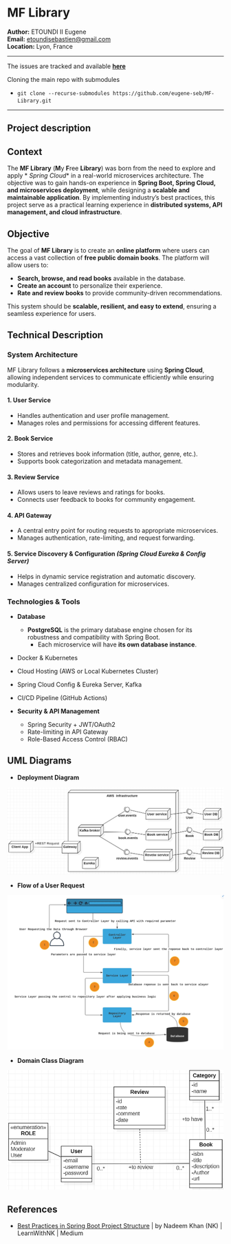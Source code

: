 # MF Library

**Author:** ETOUNDI II Eugene  
**Email:** etoundisebastien@gmail.com  
**Location:** Lyon, France

***

The issues are tracked and available [**here**](https://github.com/users/eugene-seb/projects/1)

Cloning the main repo with submodules

- `git clone --recurse-submodules https://github.com/eugene-seb/MF-Library.git`

*** 

## Project description

## Context

The **MF Library** (**M**y **F**ree **Library**) was born from the need to explore and apply *
*Spring Cloud** in a
real-world microservices architecture. The objective was to gain hands-on experience in **Spring
Boot, Spring Cloud, and
microservices deployment**, while designing a **scalable and maintainable application**. By
implementing industry’s best
practices, this project serve as a practical learning experience in **distributed systems, API
management, and cloud
infrastructure**.

## Objective

The goal of **MF Library** is to create an **online platform** where users can access a vast
collection of **free public
domain books**. The platform will allow users to:

- **Search, browse, and read books** available in the database.
- **Create an account** to personalize their experience.
- **Rate and review books** to provide community-driven recommendations.

This system should be **scalable, resilient, and easy to extend**, ensuring a seamless experience
for users.

## Technical Description

### System Architecture

MF Library follows a **microservices architecture** using **Spring Cloud**, allowing independent
services to communicate
efficiently while ensuring modularity.

#### **1. User Service**

- Handles authentication and user profile management.
- Manages roles and permissions for accessing different features.

#### **2. Book Service**

- Stores and retrieves book information (title, author, genre, etc.).
- Supports book categorization and metadata management.

#### **3. Review Service**

- Allows users to leave reviews and ratings for books.
- Connects user feedback to books for community engagement.

#### **4. API Gateway**

- A central entry point for routing requests to appropriate microservices.
- Manages authentication, rate-limiting, and request forwarding.

#### **5. Service Discovery & Configuration** *(Spring Cloud Eureka & Config Server)*

- Helps in dynamic service registration and automatic discovery.
- Manages centralized configuration for microservices.

### **Technologies & Tools**

- **Database**
    - **PostgreSQL** is the primary database engine chosen for its robustness and compatibility with
      Spring Boot.
        - Each microservice will have **its own database instance**.


- Docker & Kubernetes
- Cloud Hosting (AWS or Local Kubernetes Cluster)
- Spring Cloud Config & Eureka Server, Kafka
- CI/CD Pipeline (GitHub Actions)


- **Security & API Management**
    - Spring Security + JWT/OAuth2
    - Rate-limiting in API Gateway
    - Role-Based Access Control (RBAC)

## UML Diagrams

- **Deployment Diagram**

![](doc/images/Deployment-Diagram.png "Deployement diagram")

- **Flow of a User Request**

![Flow Diagram](doc/images/Flow-user-request.png "Flow user request")

- **Domain Class Diagram**

![Domain Diagram](doc/images/Domain-class-diagram.png "Domain class diagram")

## References

- [Best Practices in Spring Boot Project Structure](https://medium.com/learnwithnk/best-practices-in-spring-boot-project-structure-layers-of-microservice-versioning-in-api-cadf62bd3459) |
  by Nadeem Khan (NK) | LearnWithNK | Medium
